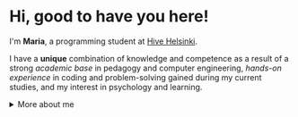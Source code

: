 # Hi, good to have you here!

I'm **Maria**, a programming student at [Hive Helsinki](https://www.hive.fi/en/).

I have a **unique** combination of knowledge and competence as a result of a strong *academic base* in pedagogy and computer engineering, *hands-on experience* in coding and problem-solving gained during my current studies, and my interest in psychology and learning.


<details>
<summary>
  More about me
</summary>

---

## Education

- **Current Studies**:   
  - *Software developement* at [Hive Helsinki](https://www.hive.fi/en/)   
  - Languages and techonogies: *C, C++, Unix, Shell, Git, Web development*   
  - Focus: *Basics of software development, problem-solving, teamwork, code review, learning to learn*   
  - Education language: English   

- **Academic IT education**:   
  - 2 years *Computer Engineering* at [Åbo Akademi](https://www.abo.fi/en/study-subject/computer-engineering/)  
  - Languages and technologies: *Python, Java, SQL*   
  - Focus: *Theoretical base for IT: algorithms, datastructures, maths, logic, project management*   
  - Education language: Swedish   

- **Pedagogy degree**:   
&nbsp;&nbsp;&nbsp;&nbsp;See details on my [LinkedIn profile](https://www.linkedin.com/in/maria-helenius/)

---

## IT Knowledge Base

Here’s a snapshot of my current skill set and tools I’m comfortable with:

#### Languages
&nbsp;&nbsp;`C` • `C++` • `Java` • `Python` • `SQL`

#### Tools & Frameworks
&nbsp;&nbsp;`Git` • `Unix`

---

## Experience

You can find my full professional background, work experience, and education history on my [LinkedIn profile](https://www.linkedin.com/in/maria-helenius/).

---

## Check out some of my projects

- Minishell: a simple bash-like shell
  (TODO) link here   

- FDF: renders a transformable wireframe landscape  
  (TODO) link here   

---

## Get in Touch

- [LinkedIn](https://www.linkedin.com/in/YOUR-LINKEDIN-USERNAME)

---

